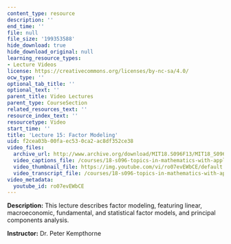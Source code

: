 ```yaml
---
content_type: resource
description: ''
end_time: ''
file: null
file_size: '199353588'
hide_download: true
hide_download_original: null
learning_resource_types:
- Lecture Videos
license: https://creativecommons.org/licenses/by-nc-sa/4.0/
ocw_type: ''
optional_tab_title: ''
optional_text: ''
parent_title: Video Lectures
parent_type: CourseSection
related_resources_text: ''
resource_index_text: ''
resourcetype: Video
start_time: ''
title: 'Lecture 15: Factor Modeling'
uid: f2cea03b-00fa-ec53-0ca2-ac8df352ce38
video_files:
  archive_url: http://www.archive.org/download/MIT18.S096F13/MIT18_S096F13_lec15_300k.mp4
  video_captions_file: /courses/18-s096-topics-in-mathematics-with-applications-in-finance-fall-2013/3e04e552d1255dc0a1df8a4a7eb2abf9_ro07evEWbCE.vtt
  video_thumbnail_file: https://img.youtube.com/vi/ro07evEWbCE/default.jpg
  video_transcript_file: /courses/18-s096-topics-in-mathematics-with-applications-in-finance-fall-2013/24f86bf6e7cf59caff4f8fe7c9485950_ro07evEWbCE.pdf
video_metadata:
  youtube_id: ro07evEWbCE
---
```


**Description:** This lecture describes factor modeling, featuring linear, macroeconomic, fundamental, and statistical factor models, and principal components analysis.

**Instructor:** Dr. Peter Kempthorne

